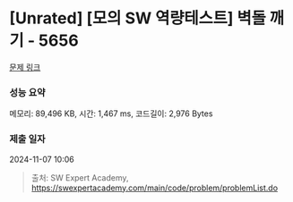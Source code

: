 # [Unrated] [모의 SW 역량테스트] 벽돌 깨기 - 5656 

[문제 링크](https://swexpertacademy.com/main/code/problem/problemDetail.do?contestProbId=AWXRQm6qfL0DFAUo) 

### 성능 요약

메모리: 89,496 KB, 시간: 1,467 ms, 코드길이: 2,976 Bytes

### 제출 일자

2024-11-07 10:06



> 출처: SW Expert Academy, https://swexpertacademy.com/main/code/problem/problemList.do